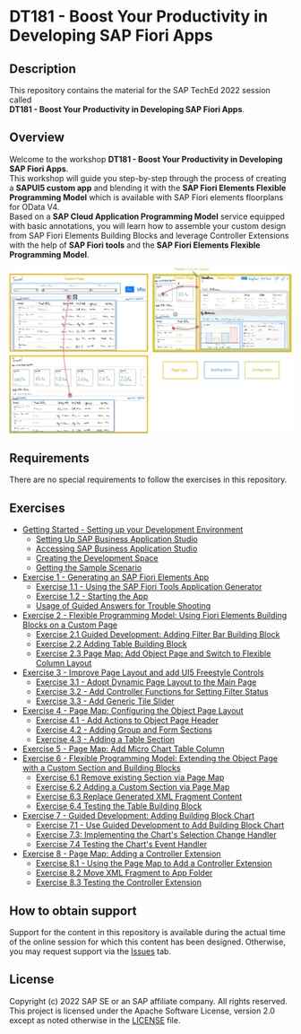 # DT181 - Boost Your Productivity in Developing SAP Fiori Apps 

## Description

This repository contains the material for the SAP TechEd 2022 session called\
**DT181 - Boost Your Productivity in Developing SAP Fiori Apps**.  

## Overview

Welcome to the workshop **DT181 - Boost Your Productivity in Developing SAP Fiori Apps**.\
This workshop will guide you step-by-step through the process of creating a **SAPUI5 custom app** and blending it with the **SAP Fiori Elements Flexible Programming Model** which is available with SAP Fiori elements floorplans for OData V4.\
Based on a **SAP Cloud Application Programming Model** service equipped with basic annotations, you will learn how to assemble your custom design from SAP Fiori Elements Building Blocks and leverage Controller Extensions with the help of **SAP Fiori tools** and the **SAP Fiori Elements Flexible Programming Model**.

![Trial Setup](exercises/ex0/images/sketch.png)

## Requirements

There are no special requirements to follow the exercises in this repository.

## Exercises

- [Getting Started - Setting up your Development Environment](exercises/ex0#getting-started---setting-up-your-development-environment)
  - [Setting Up SAP Business Application Studio](exercises/ex0#setting-up-sap-business-application-studio)
  - [Accessing SAP Business Application Studio](exercises/ex0#accessing-sap-business-application-studio)
  - [Creating the Development Space](exercises/ex0#creating-the-development-space)
  - [Getting the Sample Scenario](exercises/ex0#getting-the-sample-scenario)
- [Exercise 1 - Generating an SAP Fiori Elements App](exercises/ex1/)
    - [Exercise 1.1 - Using the SAP Fiori Tools Application Generator](/exercises/ex1#exercise-11-using-the-sap-fiori-tools-application-generator)
    - [Exercise 1.2 - Starting the App](/exercises/ex1#exercise-12-starting-the-app)
    - [Usage of Guided Answers for Trouble Shooting](/exercises/ex1#usage-of-guided-answers-for-trouble-shooting)
- [Exercise 2 - Flexible Programming Model: Using Fiori Elements Building Blocks on a Custom Page](exercises/ex2#exercise-2---flexible-programming-model-using-fiori-elements-building-blocks-on-a-custom-page)
  - [Exercise 2.1 Guided Development: Adding Filter Bar Building Block](exercises/ex2#exercise-21-guided-development-adding-building-block-filter-bar)
  - [Exercise 2.2 Adding Table Building Block](exercises/ex2#exercise-22-adding-building-block-table)
  - [Exercise 2.3 Page Map: Add Object Page and Switch to Flexible Column Layout](exercises/ex2#exercise-23-page-map-add-object-page-and-switch-to-flexible-column-layout)
- [Exercise 3 - Improve Page Layout and add UI5 Freestyle Controls](/exercises/ex3#exercise-3---improve-page-layout-and-add-ui5-freestyle-controls)
  - [Exercise 3.1 - Adopt Dynamic Page Layout to the Main Page](/exercises/ex3#exercise-31---adopt-dynamic-page-layout-to-the-main-page)
  - [Exercise 3.2 - Add Controller Functions for Setting Filter Status](/exercises/ex3#exercise-32-add-controller-functions-for-setting-filter-status)
  - [Exercise 3.3 - Add Generic Tile Slider](/exercises/ex3#exercise-33---add-generic-tile-slider)
- [Exercise 4 - Page Map: Configuring the Object Page Layout](/exercises/ex4#exercise-4---page-map-configuring-the-object-page-layout)
  - [Exercise 4.1 - Add Actions to Object Page Header](/exercises/ex4#exercise-41---add-actions-to-object-page-header)
  - [Exercise 4.2 - Adding Group and Form Sections](/exercises/ex4#exercise-42---adding-group-and-form-sections)
  - [Exercise 4.3 - Adding a Table Section](/exercises/ex4#exercise-43---adding-a-table-section)
- [Exercise 5 - Page Map: Add Micro Chart Table Column](/exercises/ex5#exercise-5---page-map-add-micro-chart-table-column)
- [Exercise 6 - Flexible Programming Model: Extending the Object Page with a Custom Section and Building Blocks](/exercises/ex6#exercise-6---flexible-programming-model-extending-the-object-page-with-a-custom-section-and-building-blocks)
  - [Exercise 6.1 Remove existing Section via Page Map](/exercises/ex6#exercise-61-remove-existing-section-via-page-map)
  - [Exercise 6.2 Adding a Custom Section via Page Map](/exercises/ex6#exercise-62-adding-a-custom-section-via-page-map)
  - [Exercise 6.3 Replace Generated XML Fragment Content](/exercises/ex6#exercise-63-replace-generated-xml-fragment-content)
  - [Exercise 6.4 Testing the Table Building Block](/exercises/ex6#exercise-64-testing-the-building-block-table)
- [Exercise 7 - Guided Development: Adding Building Block Chart](/exercises/ex7#exercise-7---guided-development-adding-building-block-chart)
  - [Exercise 7.1 - Use Guided Development to Add Building Block Chart](/exercises/ex7#exercise-71---use-guided-development-to-add-building-block-chart)
  - [Exercise 7.3: Implementing the Chart's Selection Change Handler](/exercises/ex7#exercise-73-implementing-the-charts-selection-change-handler)
  - [Exercise 7.4 Testing the Chart's Event Handler](/exercises/ex7#exercise-74-testing-the-charts-event-handler)
- [Exercise 8 - Page Map: Adding a Controller Extension](/exercises/ex8#exercise-8---page-map-adding-a-controller-extension)
	- [Exercise 8.1 - Using the Page Map to Add a Controller Extension](/exercises/ex8#exercise-81---using-the-page-map-to-add-a-controller-extension)
	- [Exercise 8.2 Move XML Fragment to App Folder](/exercises/ex8#exercise-82-move-xml-fragment-to-app-folder)
	- [Exercise 8.3 Testing the Controller Extension](/exercises/ex8#exercise-83-testing-the-controller-extension)

## How to obtain support

Support for the content in this repository is available during the actual time of the online session for which this content has been designed. Otherwise, you may request support via the [Issues](../../issues) tab.

## License
Copyright (c) 2022 SAP SE or an SAP affiliate company. All rights reserved. This project is licensed under the Apache Software License, version 2.0 except as noted otherwise in the [LICENSE](LICENSES/Apache-2.0.txt) file.

